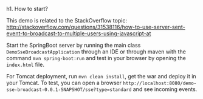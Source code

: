 h1. How to start?

This demo is related to the StackOverflow topic: http://stackoverflow.com/questions/31538116/how-to-use-server-sent-event-to-broadcast-to-multiple-users-using-javascript-at
  
Start the SpringBoot server by running the main class `DemoSseBroadcastApplication` through an IDE or through maven
 with the command `mvn spring-boot:run` and test in your browser by opening the `index.html` file.

For Tomcat deployment, run `mvn clean install`, get the war and deploy it in your Tomcat.
To test, you can open a browser `http://localhost:8080/demo-sse-broadcast-0.0.1-SNAPSHOT/sse?type=standard` and see incoming events.